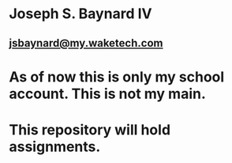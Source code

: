 # Joseph S. Baynard IV
## jsbaynard@my.waketech.com

# As of now this is only my school account. This is not my main.

# This repository will hold assignments.